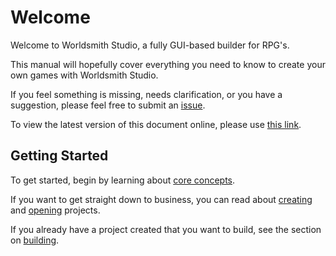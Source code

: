 # Welcome

Welcome to Worldsmith Studio, a fully GUI-based builder for RPG's.

This manual will hopefully cover everything you need to know to create your own games with Worldsmith Studio.

If you feel something is missing, needs clarification, or you have a suggestion, please feel free to submit an [issue](https://github.com/chrisnorman7/worldsmith_studio_manual/issues/new).

To view the latest version of this document online, please use [this link](https://chrisnorman7.github.io/worldsmith_studio_manual/).

## Getting Started

To get started, begin by learning about [core concepts](welcome/concepts.md).

If you want to get straight down to business, you can read about [creating](projects/creating_a_project.md) and [opening](projects/opening_a_project.md) projects.

If you already have a project created that you want to build, see the section on [building](appendices/building_projects.md).
